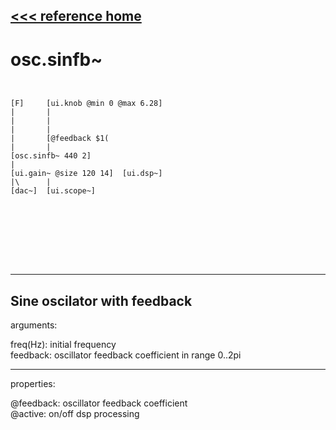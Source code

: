 [<<< reference home](ceammc_lib.md)
---

# osc.sinfb~

```


[F]     [ui.knob @min 0 @max 6.28]
|       |
|       |
|       |
|       [@feedback $1(
|       |
[osc.sinfb~ 440 2]
|
[ui.gain~ @size 120 14]  [ui.dsp~]
|\      |
[dac~]  [ui.scope~]







            
```
---
Sine oscilator with feedback
---
arguments:

freq(Hz): initial
            frequency<br>
feedback: oscillator
            feedback coefficient in range 0..2pi<br>

---
properties:

@feedback: 
            oscillator feedback coefficient<br>
@active: on/off dsp
            processing<br>

